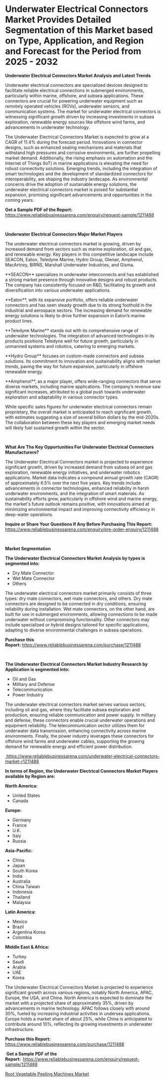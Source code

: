 <p><h1>Underwater Electrical Connectors Market Provides Detailed Segmentation of this Market based on Type, Application, and Region and Forecast for the Period from 2025 - 2032</h1></p><p><strong>Underwater Electrical Connectors Market Analysis and Latest Trends</strong></p>
<p><p>Underwater electrical connectors are specialized devices designed to facilitate reliable electrical connections in submerged environments, particularly within marine, offshore, and subsea applications. These connectors are crucial for powering underwater equipment such as remotely operated vehicles (ROVs), underwater sensors, and communication systems. The market for underwater electrical connectors is witnessing significant growth driven by increasing investments in subsea exploration, renewable energy sources like offshore wind farms, and advancements in underwater technology.</p><p>The Underwater Electrical Connectors Market is expected to grow at a CAGR of 11.4% during the forecast period. Innovations in connector designs, such as enhanced sealing mechanisms and materials that withstand high pressures and corrosive environments, are further propelling market demand. Additionally, the rising emphasis on automation and the Internet of Things (IoT) in marine applications is elevating the need for robust connectivity solutions. Emerging trends, including the integration of smart technologies and the development of standardized connectors for interoperability, are shaping the industry landscape. As environmental concerns drive the adoption of sustainable energy solutions, the underwater electrical connectors market is poised for substantial expansion, promising significant advancements and opportunities in the coming years.</p></p>
<p><strong>Get a Sample PDF of the Report:&nbsp;</strong> <a href="https://www.reliablebusinessarena.com/enquiry/request-sample/1211488?utm_campaign=2756&utm_medium=2&utm_source=Github&utm_content=ia&utm_term=24032025&utm_id=underwater-electrical-connectors">https://www.reliablebusinessarena.com/enquiry/request-sample/1211488</a></p>
<p>&nbsp;</p>
<p><strong>Underwater Electrical Connectors Major Market Players</strong></p>
<p><p>The underwater electrical connectors market is growing, driven by increased demand from sectors such as marine exploration, oil and gas, and renewable energy. Key players in this competitive landscape include SEACON, Eaton, Teledyne Marine, Hydro Group, Glenair, Amphenol, MacArtney, BIRNS, Marshall Underwater Industries, and Gisma.</p><p>**SEACON** specializes in underwater interconnects and has established a strong market presence through innovative designs and robust products. The company has consistently focused on R&D, facilitating its growth and diversification into various underwater applications. </p><p>**Eaton**, with its expansive portfolio, offers reliable underwater connectors and has seen steady growth due to its strong foothold in the industrial and aerospace sectors. The increasing demand for renewable energy solutions is likely to drive further expansion in Eaton’s marine product lines.</p><p>**Teledyne Marine** stands out with its comprehensive range of underwater technologies. The integration of advanced technologies in its products positions Teledyne well for future growth, particularly in unmanned systems and robotics, catering to emerging markets.</p><p>**Hydro Group** focuses on custom-made connectors and subsea solutions. Its commitment to innovation and sustainability aligns with market trends, paving the way for future expansion, particularly in offshore renewable energy. </p><p>**Amphenol**, as a major player, offers wide-ranging connectors that serve diverse markets, including marine applications. The company’s revenue saw significant increases, attributed to a global push towards underwater exploration and adaptability in various connector types.</p><p>While specific sales figures for underwater electrical connectors remain proprietary, the overall market is anticipated to reach significant growth, with estimates suggesting a size of several billion dollars by the mid-2020s. The collaboration between these key players and emerging market needs will likely fuel sustained growth within the sector.</p></p>
<p>&nbsp;</p>
<p><strong>What Are The Key Opportunities For Underwater Electrical Connectors Manufacturers?</strong></p>
<p><p>The Underwater Electrical Connectors market is projected to experience significant growth, driven by increased demand from subsea oil and gas exploration, renewable energy initiatives, and underwater robotics applications. Market data indicates a compound annual growth rate (CAGR) of approximately 6.5% over the next five years. Key trends include advancements in connector technologies, enhanced reliability in harsh underwater environments, and the integration of smart materials. As sustainability efforts grow, particularly in offshore wind and marine energy, the market's future outlook remains positive, with innovations aimed at minimizing environmental impact and improving connectivity efficiency in deep-water operations.</p></p>
<p><strong>Inquire or Share Your Questions If Any Before Purchasing This Report:</strong> <a href="https://www.reliablebusinessarena.com/enquiry/pre-order-enquiry/1211488?utm_campaign=2756&utm_medium=2&utm_source=Github&utm_content=ia&utm_term=24032025&utm_id=underwater-electrical-connectors">https://www.reliablebusinessarena.com/enquiry/pre-order-enquiry/1211488</a></p>
<p>&nbsp;</p>
<p><strong>Market Segmentation</strong></p>
<p><strong>The Underwater Electrical Connectors Market Analysis by types is segmented into:</strong></p>
<p><ul><li>Dry Mate Connector</li><li>Wet Mate Connector</li><li>Others</li></ul></p>
<p><p>The underwater electrical connectors market primarily consists of three types: dry mate connectors, wet mate connectors, and others. Dry mate connectors are designed to be connected in dry conditions, ensuring reliability during installation. Wet mate connectors, on the other hand, are built for use in submerged environments, allowing connections to be made underwater without compromising functionality. Other connectors may include specialized or hybrid designs tailored for specific applications, adapting to diverse environmental challenges in subsea operations.</p></p>
<p><strong>Purchase this Report:&nbsp;</strong><a href="https://www.reliablebusinessarena.com/purchase/1211488?utm_campaign=2756&utm_medium=2&utm_source=Github&utm_content=ia&utm_term=24032025&utm_id=underwater-electrical-connectors">https://www.reliablebusinessarena.com/purchase/1211488</a></p>
<p>&nbsp;</p>
<p><strong>The Underwater Electrical Connectors Market Industry Research by Application is segmented into:</strong></p>
<p><ul><li>Oil and Gas</li><li>Military and Defense</li><li>Telecommunication</li><li>Power Industry</li></ul></p>
<p><p>The underwater electrical connectors market serves various sectors, including oil and gas, where they facilitate subsea exploration and production, ensuring reliable communication and power supply. In military and defense, these connectors enable crucial underwater operations and equipment reliability. The telecommunication sector utilizes them for underwater data transmission, enhancing connectivity across marine environments. Finally, the power industry leverages these connectors for offshore wind farms and underwater cables, supporting the growing demand for renewable energy and efficient power distribution.</p></p>
<p><a href="https://www.reliablebusinessarena.com/underwater-electrical-connectors-market-r1211488?utm_campaign=2756&utm_medium=2&utm_source=Github&utm_content=ia&utm_term=24032025&utm_id=underwater-electrical-connectors">&nbsp;https://www.reliablebusinessarena.com/underwater-electrical-connectors-market-r1211488</a></p>
<p><strong>In terms of Region, the Underwater Electrical Connectors Market Players available by Region are:</strong></p>
<p>
    <p> <strong> North America: </strong>
        <ul>
            <li>United States</li>
            <li>Canada</li>
        </ul>
        </p> 
    <p> <strong> Europe: </strong>
        <ul>
            <li>Germany</li>
            <li>France</li>
            <li>U.K.</li>
            <li>Italy</li>
            <li>Russia</li>
        </ul>
        </p> 
    <p> <strong> Asia-Pacific: </strong>
        <ul>
            <li>China</li>
            <li>Japan</li>
            <li>South Korea</li>
            <li>India</li>
            <li>Australia</li>
            <li>China Taiwan</li>
            <li>Indonesia</li>
            <li>Thailand</li>
            <li>Malaysia</li>
        </ul>
        </p> 
    <p> <strong> Latin America: </strong>
        <ul>
            <li>Mexico</li>
            <li>Brazil</li>
            <li>Argentina Korea</li>
            <li>Colombia</li>
        </ul>
        </p> 
    <p> <strong> Middle East & Africa: </strong>
        <ul>
            <li>Turkey</li>
            <li>Saudi</li>
            <li>Arabia</li>
            <li>UAE</li>
            <li>Korea</li>
        </ul>
    </p>
    </p>
<p><p>The Underwater Electrical Connectors Market is projected to experience significant growth across various regions, notably North America, APAC, Europe, the USA, and China. North America is expected to dominate the market with a projected share of approximately 35%, driven by advancements in marine technology. APAC follows closely with around 30%, fueled by increasing industrial activities in undersea applications. Europe holds a market share of about 25%, while China is anticipated to contribute around 10%, reflecting its growing investments in underwater infrastructure.</p></p>
<p><strong>Purchase this Report: </strong><a href="https://www.reliablebusinessarena.com/purchase/1211488?utm_campaign=2756&utm_medium=2&utm_source=Github&utm_content=ia&utm_term=24032025&utm_id=underwater-electrical-connectors">https://www.reliablebusinessarena.com/purchase/1211488</a></p>
<p>&nbsp;<strong>Get a Sample PDF of the Report:&nbsp;&nbsp;</strong><a href="https://www.reliablebusinessarena.com/enquiry/request-sample/1211488?utm_campaign=2756&utm_medium=2&utm_source=Github&utm_content=ia&utm_term=24032025&utm_id=underwater-electrical-connectors">https://www.reliablebusinessarena.com/enquiry/request-sample/1211488</a></p>
<p><strong></strong></p>
<p><p><a href="https://github.com/nacarnzina/Market-Research-Report-List-1/blob/main/root-vegetable-peeling-machines-market.md?utm_campaign=2756&utm_medium=2&utm_source=Github&utm_content=ia&utm_term=24032025&utm_id=underwater-electrical-connectors">Root Vegetable Peeling Machines Market</a></p></p>